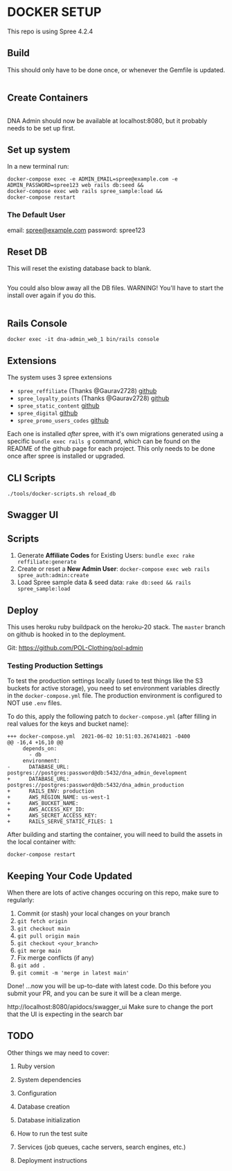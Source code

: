 # DOCKER SETUP
This repo is using Spree 4.2.4
## Build

This should only have to be done once, or whenever the Gemfile is updated.

```docker-compose build
```

## Create Containers

```docker-compose up
```

DNA Admin should now be available at localhost:8080,
but it probably needs to be set up first.

## Set up system

In a new terminal run:

```docker-compose exec web rails db:create db:schema:load db:migrate &&
docker-compose exec -e ADMIN_EMAIL=spree@example.com -e ADMIN_PASSWORD=spree123 web rails db:seed &&
docker-compose exec web rails spree_sample:load &&
docker-compose restart
```

### The Default User

email: spree@example.com
password: spree123

## Reset DB

This will reset the existing database back to blank.

```docker-compose exec web rails db:reset railties:install:migrations db:migrate db:seed spree_sample:load
```

You could also blow away all the DB files.  WARNING! You'll have to start
the install over again if you do this.

```sudo rm -rf tmp/db
```
## Rails Console
`docker exec -it dna-admin_web_1 bin/rails console`
## Extensions

The system uses 3 spree extensions

* `spree_reffiliate` (Thanks @Gaurav2728)
  [github](https://github.com/Gaurav2728/spree_reffiliate)
* `spree_loyalty_points` (Thanks @Gaurav2728)
  [github](https://github.com/Gaurav2728/spree_loyalty_points)
* `spree_static_content`
  [github](https://github.com/spree-contrib/spree_static_content)
* `spree_digital`
  [github](https://github.com/spree-contrib/spree_digital)
* `spree_promo_users_codes`
  [github](https://github.com/vinsol-spree-contrib/spree_promo_users_codes)

Each one is installed _after_ spree, with it's own migrations generated using a
specific `bundle exec rails g` command, which can be found on the README of the github
page for each project.  This only needs to be done once after spree is installed or upgraded.

## CLI Scripts

`./tools/docker-scripts.sh reload_db`

## Swagger UI

## Scripts

1. Generate **Affiliate Codes** for Existing Users: `bundle exec rake reffiliate:generate`
1. Create or reset a **New Admin User**: `docker-compose exec web rails spree_auth:admin:create`
1. Load Spree sample data & seed data: `rake db:seed && rails spree_sample:load`

## Deploy

This uses heroku ruby buildpack on the heroku-20 stack.  The `master` branch
on github is hooked in to the deployment.

Git: <https://github.com/POL-Clothing/pol-admin>

### Testing Production Settings

To test the production settings locally (used to test things like the S3 buckets
for active storage), you need to set environment variables directly in
the `docker-compose.yml` file.  The production environment is configured
to NOT use `.env` files.

To do this, apply the following patch to `docker-compose.yml` (after filling
in real values for the keys and bucket name):

```--- docker-compose.yml.orig     2021-06-02 10:50:59.011383071 -0400
+++ docker-compose.yml  2021-06-02 10:51:03.267414021 -0400
@@ -16,4 +16,10 @@
     depends_on:
       - db
     environment:
-      DATABASE_URL: postgres://postgres:password@db:5432/dna_admin_development
+      DATABASE_URL: postgres://postgres:password@db:5432/dna_admin_production
+      RAILS_ENV: production
+      AWS_REGION_NAME: us-west-1
+      AWS_BUCKET_NAME:
+      AWS_ACCESS_KEY_ID:
+      AWS_SECRET_ACCESS_KEY:
+      RAILS_SERVE_STATIC_FILES: 1
```

After building and starting the container, you will need to build the assets
in the local container with:

```docker-compose exec web rails assets:precompile
docker-compose restart
```

## Keeping Your Code Updated

When there are lots of active changes occuring on this repo, make sure to regularly:

1. Commit (or stash) your local changes on your branch
1. `git fetch origin`
1. `git checkout main`
1. `git pull origin main`
1. `git checkout <your_branch>`
1. `git merge main`
1. Fix merge conflicts (if any)
1. `git add .`
1. `git commit -m 'merge in latest main'`

Done!
…now you will be up-to-date with latest code. Do this before you submit your PR, and you can be sure it will be a clean merge.

http://localhost:8080/apidocs/swagger_ui
Make sure to change the port that the UI is expecting in the search bar

## TODO

Other things we may need to cover:

1. Ruby version

1. System dependencies

1. Configuration

1. Database creation

1. Database initialization

1. How to run the test suite

1. Services (job queues, cache servers, search engines, etc.)

1. Deployment instructions
